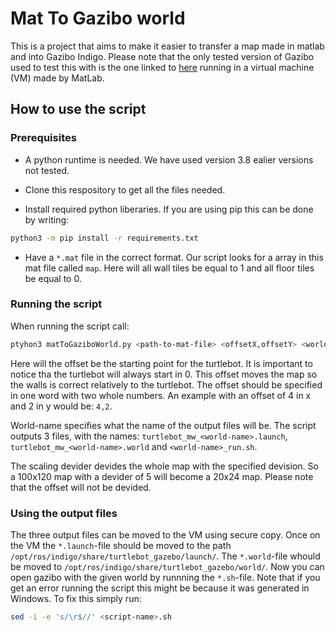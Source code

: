 # Mat To Gazibo world

This is a project that aims to make it easier to transfer a map made in matlab and into Gazibo Indigo. Please note that the only tested version of Gazibo used to test this with is the one linked to [here](https://se.mathworks.com/support/product/robotics/v3-installation-instructions.html) running in a virtual machine (VM) made by MatLab.

## How to use the script

### Prerequisites

- A python runtime is needed. We have used version 3.8 ealier versions not tested.

- Clone this respository to get all the files needed.

- Install required python liberaries. If you are using pip this can be done by writing:

```bash
python3 -m pip install -r requirements.txt
```

- Have a `*.mat` file in the correct format. Our script looks for a array in this mat file called `map`. Here will all wall tiles be equal to 1 and all floor tiles be equal to 0.

### Running the script

When running the script call:

```bash
ptyhon3 matToGaziboWorld.py <path-to-mat-file> <offsetX,offsetY> <world-name> (<scaling-divider>)
```

Here will the offset be the starting point for the turtlebot. It is important to notice tha the turtlebot will always start in 0. This offset moves the map so the walls is correct relatively to the turtlebot. The offset should be specified in one word with two whole numbers. An example with an offset of 4 in x and 2 in y would be: `4,2`.

World-name specifies what the name of the output files will be. The script outputs 3 files, with the names: `turtlebot_mw_<world-name>.launch`, `turtlebot_mw_<world-name>.world` and `<world-name>_run.sh`.

The scaling devider devides the whole map with the specified devision. So a 100x120 map with a devider of 5 will become a 20x24 map. Please note that the offset will not be devided.

### Using the output files

The three output files can be moved to the VM using secure copy. Once on the VM
the `*.launch`-file should be moved to the path `/opt/ros/indigo/share/turtlebot_gazebo/launch/`. The `*.world`-file whould be moved to `/opt/ros/indigo/share/turtlebot_gazebo/world/`. Now you can open gazibo with the given world by runnning the `*.sh`-file. Note that if you get an error running the script this might be because it was generated in Windows. To fix this simply run:

```bash
sed -i -e 's/\r$//' <script-name>.sh
```
